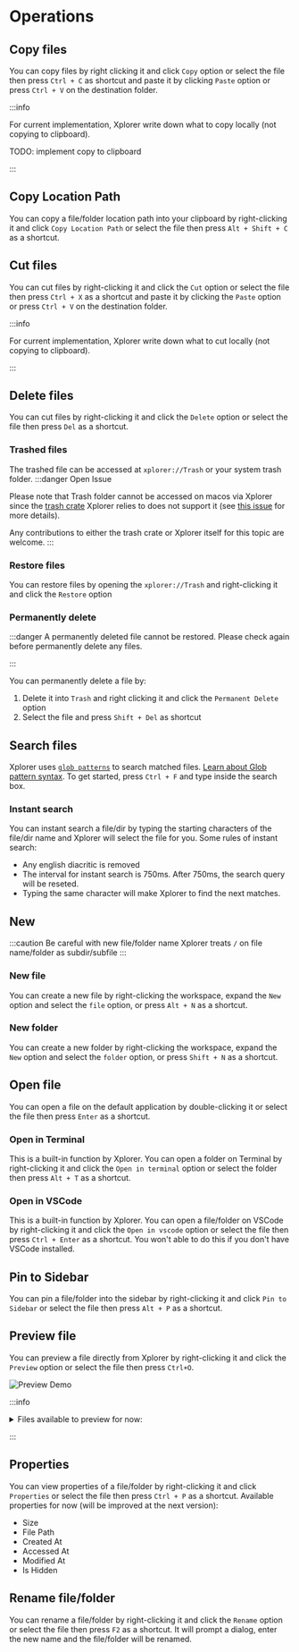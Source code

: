 # Operations

## Copy files

You can copy files by right clicking it and click `Copy` option or select the file then press `Ctrl + C` as shortcut and paste it by clicking `Paste` option or press `Ctrl + V` on the destination folder.

:::info

For current implementation, Xplorer write down what to copy locally (not copying to clipboard).

TODO: implement copy to clipboard

:::

## Copy Location Path

You can copy a file/folder location path into your clipboard by right-clicking it and click `Copy Location Path` or select the file then press `Alt + Shift + C` as a shortcut.

## Cut files

You can cut files by right-clicking it and click the `Cut` option or select the file then press `Ctrl + X` as a shortcut and paste it by clicking the `Paste` option or press `Ctrl + V` on the destination folder.

:::info

For current implementation, Xplorer write down what to cut locally (not copying to clipboard).

:::

## Delete files

You can cut files by right-clicking it and click the `Delete` option or select the file then press `Del` as a shortcut.

### Trashed files

The trashed file can be accessed at `xplorer://Trash` or your system trash folder. :::danger Open Issue

Please note that Trash folder cannot be accessed on macos via Xplorer since the [trash crate](https://github.com/Byron/trash-rs) Xplorer relies to does not support it (see [this issue](https://github.com/Byron/trash-rs/issues/8) for more details).

Any contributions to either the trash crate or Xplorer itself for this topic are welcome. :::

### Restore files

You can restore files by opening the `xplorer://Trash` and right-clicking it and click the `Restore` option

### Permanently delete

:::danger A permanently deleted file cannot be restored. Please check again before permanently delete any files.

:::

You can permanently delete a file by:

1. Delete it into `Trash` and right clicking it and click the `Permanent Delete` option
2. Select the file and press `Shift + Del` as shortcut

## Search files

Xplorer uses [`glob patterns`](https://en.wikipedia.org/wiki/Glob_(programming)) to search matched files. [Learn about Glob pattern syntax](https://en.wikipedia.org/wiki/Glob_(programming)). To get started, press `Ctrl + F` and type inside the search box.

### Instant search

You can instant search a file/dir by typing the starting characters of the file/dir name and Xplorer will select the file for you. Some rules of instant search:

-   Any english diacritic is removed
-   The interval for instant search is 750ms. After 750ms, the search query will be reseted.
-   Typing the same character will make Xplorer to find the next matches.

## New

:::caution Be careful with new file/folder name Xplorer treats `/` on file name/folder as subdir/subfile :::

### New file

You can create a new file by right-clicking the workspace, expand the `New` option and select the `file` option, or press `Alt + N` as a shortcut.

### New folder

You can create a new folder by right-clicking the workspace, expand the `New` option and select the `folder` option, or press `Shift + N` as a shortcut.

## Open file

You can open a file on the default application by double-clicking it or select the file then press `Enter` as a shortcut.

### Open in Terminal

This is a built-in function by Xplorer. You can open a folder on Terminal by right-clicking it and click the `Open in terminal` option or select the folder then press `Alt + T` as a shortcut.

### Open in VSCode

This is a built-in function by Xplorer. You can open a file/folder on VSCode by right-clicking it and click the `Open in vscode` option or select the file then press `Ctrl + Enter` as a shortcut. You won't able to do this if you don't have VSCode installed.

## Pin to Sidebar

You can pin a file/folder into the sidebar by right-clicking it and click `Pin to Sidebar` or select the file then press `Alt + P` as a shortcut.

## Preview file

You can preview a file directly from Xplorer by right-clicking it and click the `Preview` option or select the file then press `Ctrl+O`.

![Preview Demo](/img/docs/preview.webp)

:::info

<details>
<summary>
Files available to preview for now:
</summary>

* Markdown files
* Image files
* Text files
* Video files
* Pdfs
* Almost all programming language with syntax highlighting

</details>

:::

## Properties

You can view properties of a file/folder by right-clicking it and click `Properties` or select the file then press `Ctrl + P` as a shortcut. Available properties for now (will be improved at the next version):

-   Size
-   File Path
-   Created At
-   Accessed At
-   Modified At
-   Is Hidden

## Rename file/folder

You can rename a file/folder by right-clicking it and click the `Rename` option or select the file then press `F2` as a shortcut. It will prompt a dialog, enter the new name and the file/folder will be renamed.
